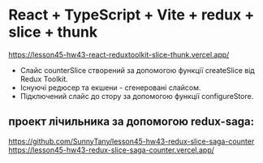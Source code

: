 # React + TypeScript + Vite + redux + slice + thunk
https://lesson45-hw43-react-reduxtoolkit-slice-thunk.vercel.app/

- Слайс counterSlice створений за допомогою функції createSlice від Redux Toolkit.
- Існуючі редюсер та екшени - сгенеровані слайсом.
- Підключений слайс до стору за допомогою функції configureStore.

## проект лічильника за допомогою redux-saga: 
https://github.com/SunnyTany/lesson45-hw43-redux-slice-saga-counter 
https://lesson45-hw43-redux-slice-saga-counter.vercel.app/
